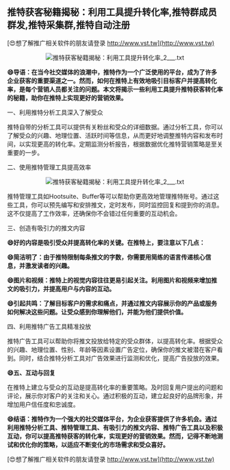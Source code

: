 ## **推特获客秘籍揭秘：利用工具提升转化率,推特群成员群发,推特采集群,推特自动注册**

[😍想了解推广相关软件的朋友请登录 http://www.vst.tw](http://www.vst.tw)

 <center><img src="https://vst.tw/MP4/tuiguang/png/7.png" alt="推特获客秘籍揭秘：利用工具提升转化率_2___.txt"></center>

**😄导语：在当今社交媒体的浪潮中，推特作为一个广泛使用的平台，成为了许多企业获客的重要渠道之一。然而，如何在推特上有效地吸引目标客户并提高转化率，是每个营销人员都关注的问题。本文将揭示一些利用工具提升推特获客转化率的秘籍，助你在推特上实现更好的营销效果。**

一、利用推特分析工具深入了解受众

推特自带的分析工具可以提供有关粉丝和受众的详细数据。通过分析工具，你可以了解受众的兴趣、地理位置、活跃时间等信息，从而更好地调整推特内容和发布时间，以实现更高的转化率。定期监测分析报告，根据数据优化推特营销策略是至关重要的一步。

二、使用推特管理工具提高效率

 <center><img src="https://vst.tw/MP4/tuiguang/png/8.png" alt="推特获客秘籍揭秘：利用工具提升转化率_2___.txt"></center>

推特管理工具如Hootsuite、Buffer等可以帮助你更高效地管理推特账号。通过这些工具，你可以预先编写和安排推文，定时发布，同时监控回复和提到你的消息。这不仅提高了工作效率，还确保你不会错过任何重要的互动机会。

三、创造有吸引力的推文内容

**😄好的内容是吸引受众并提高转化率的关键。在推特上，要注意以下几点：**

**😄简洁明了：由于推特限制每条推文的字数，你需要用简练的语言传递核心信息，并激发读者的兴趣。**

**😄图片和视频：推特上的视觉内容往往更易引起关注。利用图片和视频来增加推文的吸引力，并提高用户与内容的互动。**

**😄引起共鸣：了解目标客户的需求和痛点，并通过推文内容展示你的产品或服务如何解决这些问题。让受众感到你理解他们，并能为他们提供价值。**

四、利用推特广告工具精准投放

推特广告工具可以帮助你将推文投放给特定的受众群体，以提高转化率。根据受众的兴趣、地理位置、性别、年龄等因素设置广告定位，确保你的推文被潜在客户看到。同时，结合推特分析工具对广告效果进行监测和优化，提高广告投放的效果。

**😄五、互动与回复**

在推特上建立与受众的互动是提高转化率的重要策略。及时回复用户提出的问题和评论，展示你对客户的关注和关心。通过积极的互动，建立起良好的品牌形象，并增加用户信任度和忠诚度。

**😄结语：推特作为一个强大的社交媒体平台，为企业获客提供了许多机会。通过利用推特分析工具、推特管理工具、有吸引力的推文内容、推特广告工具以及积极互动，你可以提高推特获客的转化率，实现更好的营销效果。然而，记得不断地测试和优化你的策略，以适应不断变化的市场需求和受众喜好。**

[😍想了解推广相关软件的朋友请登录 http://www.vst.tw](http://www.vst.tw)



